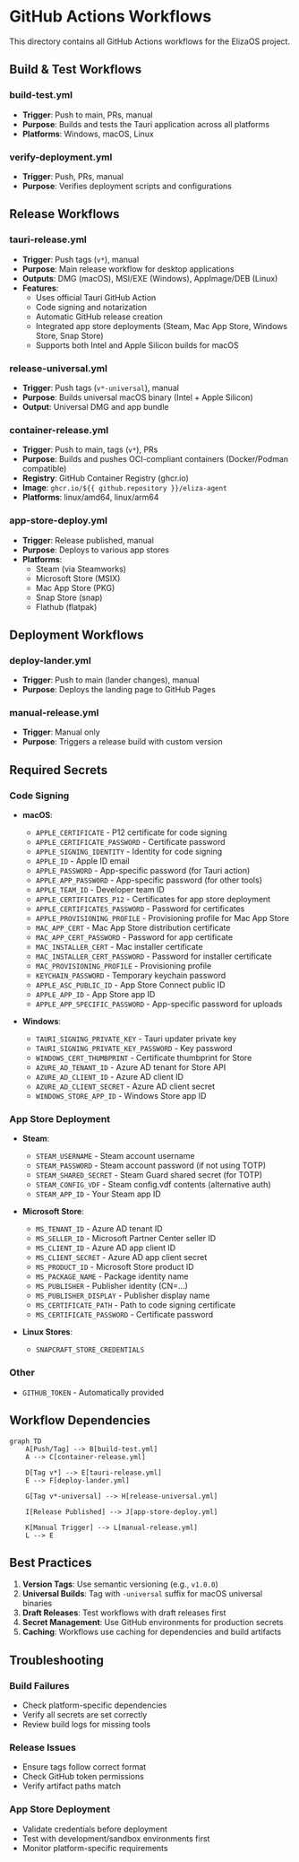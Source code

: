# GitHub Actions Workflows

This directory contains all GitHub Actions workflows for the ElizaOS project.

## Build & Test Workflows

### build-test.yml
- **Trigger**: Push to main, PRs, manual
- **Purpose**: Builds and tests the Tauri application across all platforms
- **Platforms**: Windows, macOS, Linux

### verify-deployment.yml
- **Trigger**: Push, PRs, manual
- **Purpose**: Verifies deployment scripts and configurations

## Release Workflows

### tauri-release.yml
- **Trigger**: Push tags (`v*`), manual
- **Purpose**: Main release workflow for desktop applications
- **Outputs**: DMG (macOS), MSI/EXE (Windows), AppImage/DEB (Linux)
- **Features**: 
  - Uses official Tauri GitHub Action
  - Code signing and notarization
  - Automatic GitHub release creation
  - Integrated app store deployments (Steam, Mac App Store, Windows Store, Snap Store)
  - Supports both Intel and Apple Silicon builds for macOS

### release-universal.yml
- **Trigger**: Push tags (`v*-universal`), manual
- **Purpose**: Builds universal macOS binary (Intel + Apple Silicon)
- **Output**: Universal DMG and app bundle

### container-release.yml
- **Trigger**: Push to main, tags (`v*`), PRs
- **Purpose**: Builds and pushes OCI-compliant containers (Docker/Podman compatible)
- **Registry**: GitHub Container Registry (ghcr.io)
- **Image**: `ghcr.io/${{ github.repository }}/eliza-agent`
- **Platforms**: linux/amd64, linux/arm64

### app-store-deploy.yml
- **Trigger**: Release published, manual
- **Purpose**: Deploys to various app stores
- **Platforms**:
  - Steam (via Steamworks)
  - Microsoft Store (MSIX)
  - Mac App Store (PKG)
  - Snap Store (snap)
  - Flathub (flatpak)

## Deployment Workflows

### deploy-lander.yml
- **Trigger**: Push to main (lander changes), manual
- **Purpose**: Deploys the landing page to GitHub Pages

### manual-release.yml
- **Trigger**: Manual only
- **Purpose**: Triggers a release build with custom version

## Required Secrets

### Code Signing
- **macOS**: 
  - `APPLE_CERTIFICATE` - P12 certificate for code signing
  - `APPLE_CERTIFICATE_PASSWORD` - Certificate password
  - `APPLE_SIGNING_IDENTITY` - Identity for code signing
  - `APPLE_ID` - Apple ID email
  - `APPLE_PASSWORD` - App-specific password (for Tauri action)
  - `APPLE_APP_PASSWORD` - App-specific password (for other tools)
  - `APPLE_TEAM_ID` - Developer team ID
  - `APPLE_CERTIFICATES_P12` - Certificates for app store deployment
  - `APPLE_CERTIFICATES_PASSWORD` - Password for certificates
  - `APPLE_PROVISIONING_PROFILE` - Provisioning profile for Mac App Store
  - `MAC_APP_CERT` - Mac App Store distribution certificate
  - `MAC_APP_CERT_PASSWORD` - Password for app certificate
  - `MAC_INSTALLER_CERT` - Mac installer certificate
  - `MAC_INSTALLER_CERT_PASSWORD` - Password for installer certificate
  - `MAC_PROVISIONING_PROFILE` - Provisioning profile
  - `KEYCHAIN_PASSWORD` - Temporary keychain password
  - `APPLE_ASC_PUBLIC_ID` - App Store Connect public ID
  - `APPLE_APP_ID` - App Store app ID
  - `APPLE_APP_SPECIFIC_PASSWORD` - App-specific password for uploads

- **Windows**:
  - `TAURI_SIGNING_PRIVATE_KEY` - Tauri updater private key
  - `TAURI_SIGNING_PRIVATE_KEY_PASSWORD` - Key password
  - `WINDOWS_CERT_THUMBPRINT` - Certificate thumbprint for Store
  - `AZURE_AD_TENANT_ID` - Azure AD tenant for Store API
  - `AZURE_AD_CLIENT_ID` - Azure AD client ID
  - `AZURE_AD_CLIENT_SECRET` - Azure AD client secret
  - `WINDOWS_STORE_APP_ID` - Windows Store app ID

### App Store Deployment
- **Steam**:
  - `STEAM_USERNAME` - Steam account username
  - `STEAM_PASSWORD` - Steam account password (if not using TOTP)
  - `STEAM_SHARED_SECRET` - Steam Guard shared secret (for TOTP)
  - `STEAM_CONFIG_VDF` - Steam config.vdf contents (alternative auth)
  - `STEAM_APP_ID` - Your Steam app ID

- **Microsoft Store**:
  - `MS_TENANT_ID` - Azure AD tenant ID
  - `MS_SELLER_ID` - Microsoft Partner Center seller ID
  - `MS_CLIENT_ID` - Azure AD app client ID
  - `MS_CLIENT_SECRET` - Azure AD app client secret
  - `MS_PRODUCT_ID` - Microsoft Store product ID
  - `MS_PACKAGE_NAME` - Package identity name
  - `MS_PUBLISHER` - Publisher identity (CN=...)
  - `MS_PUBLISHER_DISPLAY` - Publisher display name
  - `MS_CERTIFICATE_PATH` - Path to code signing certificate
  - `MS_CERTIFICATE_PASSWORD` - Certificate password

- **Linux Stores**:
  - `SNAPCRAFT_STORE_CREDENTIALS`

### Other
- `GITHUB_TOKEN` - Automatically provided

## Workflow Dependencies

```mermaid
graph TD
    A[Push/Tag] --> B[build-test.yml]
    A --> C[container-release.yml]
    
    D[Tag v*] --> E[tauri-release.yml]
    E --> F[deploy-lander.yml]
    
    G[Tag v*-universal] --> H[release-universal.yml]
    
    I[Release Published] --> J[app-store-deploy.yml]
    
    K[Manual Trigger] --> L[manual-release.yml]
    L --> E
```

## Best Practices

1. **Version Tags**: Use semantic versioning (e.g., `v1.0.0`)
2. **Universal Builds**: Tag with `-universal` suffix for macOS universal binaries
3. **Draft Releases**: Test workflows with draft releases first
4. **Secret Management**: Use GitHub environments for production secrets
5. **Caching**: Workflows use caching for dependencies and build artifacts

## Troubleshooting

### Build Failures
- Check platform-specific dependencies
- Verify all secrets are set correctly
- Review build logs for missing tools

### Release Issues
- Ensure tags follow correct format
- Check GitHub token permissions
- Verify artifact paths match

### App Store Deployment
- Validate credentials before deployment
- Test with development/sandbox environments first
- Monitor platform-specific requirements